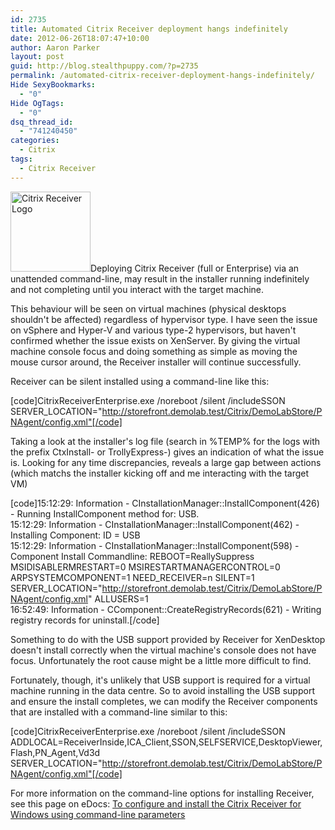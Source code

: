 ```yaml
---
id: 2735
title: Automated Citrix Receiver deployment hangs indefinitely
date: 2012-06-26T18:07:47+10:00
author: Aaron Parker
layout: post
guid: http://blog.stealthpuppy.com/?p=2735
permalink: /automated-citrix-receiver-deployment-hangs-indefinitely/
Hide SexyBookmarks:
  - "0"
Hide OgTags:
  - "0"
dsq_thread_id:
  - "741240450"
categories:
  - Citrix
tags:
  - Citrix Receiver
---
```

<img class="alignright size-full wp-image-2736" title="Citrix Receiver Logo" src="https://stealthpuppy.com/wp-content/uploads/2012/06/CitrixReceiver.png" alt="Citrix Receiver Logo" width="128" height="128" />Deploying Citrix Receiver (full or Enterprise) via an unattended command-line, may result in the installer running indefinitely and not completing until you interact with the target machine.

This behaviour will be seen on virtual machines (physical desktops shouldn't be affected) regardless of hypervisor type. I have seen the issue on vSphere and Hyper-V and various type-2 hypervisors, but haven't confirmed whether the issue exists on XenServer. By giving the virtual machine console focus and doing something as simple as moving the mouse cursor around, the Receiver installer will continue successfully.

Receiver can be silent installed using a command-line like this:

[code]CitrixReceiverEnterprise.exe /noreboot /silent /includeSSON SERVER_LOCATION="http://storefront.demolab.test/Citrix/DemoLabStore/PNAgent/config.xml"[/code]

Taking a look at the installer's log file (search in %TEMP% for the logs with the prefix CtxInstall- or TrollyExpress-) gives an indication of what the issue is. Looking for any time discrepancies, reveals a large gap between actions (which matchs the installer kicking off and me interacting with the target VM)

[code]15:12:29: Information - CInstallationManager::InstallComponent(426) - Running InstallComponent method for: USB.  
15:12:29: Information - CInstallationManager::InstallComponent(462) - Installing Component: ID = USB  
15:12:29: Information - CInstallationManager::InstallComponent(598) - Component Install Commandline: REBOOT=ReallySuppress MSIDISABLERMRESTART=0 MSIRESTARTMANAGERCONTROL=0 ARPSYSTEMCOMPONENT=1 NEED\_RECEIVER=n SILENT=1 SERVER\_LOCATION="http://storefront.demolab.test/Citrix/DemoLabStore/PNAgent/config.xml" ALLUSERS=1  
16:52:49: Information - CComponent::CreateRegistryRecords(621) - Writing registry records for uninstall.[/code]

Something to do with the USB support provided by Receiver for XenDesktop doesn't install correctly when the virtual machine's console does not have focus. Unfortunately the root cause might be a little more difficult to find.

Fortunately, though, it's unlikely that USB support is required for a virtual machine running in the data centre. So to avoid installing the USB support and ensure the install completes, we can modify the Receiver components that are installed with a command-line similar to this:

[code]CitrixReceiverEnterprise.exe /noreboot /silent /includeSSON ADDLOCAL=ReceiverInside,ICA\_Client,SSON,SELFSERVICE,DesktopViewer,Flash,PN\_Agent,Vd3d SERVER_LOCATION="http://storefront.demolab.test/Citrix/DemoLabStore/PNAgent/config.xml"[/code]

For more information on the command-line options for installing Receiver, see this page on eDocs: [To configure and install the Citrix Receiver for Windows using command-line parameters](http://support.citrix.com/proddocs/topic/receiver-windows-32/ica-configure-command-line.html)
